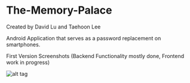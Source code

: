 # The-Memory-Palace

Created by David Lu and Taehoon Lee

Android Application that serves as a password replacement on smartphones.

First Version Screenshots (Backend Functionality mostly done, Frontend work in progress)

![alt tag](http://i.imgur.com/FtzfBWj.png)
